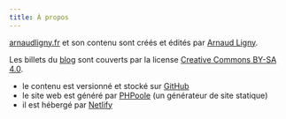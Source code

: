 ```yaml
---
title: À propos
---
```


[arnaudligny.fr](https://arnaudligny.fr) et son contenu sont créés et édités par [Arnaud Ligny](https://arnaudligny.fr).

Les billets du [blog](https://arnaudligny.fr/blog/) sont couverts par la license [Creative Commons BY-SA 4.0](https://creativecommons.org/licenses/by-sa/4.0/deed.fr).

- le contenu est versionné et stocké sur [GitHub](https://github.com/Narno/arnaudligny.fr/)
- le site web est généré par [PHPoole](https://phpoole.org) (un générateur de site statique)
- il est hébergé par [Netlify](https://netlify.com)
